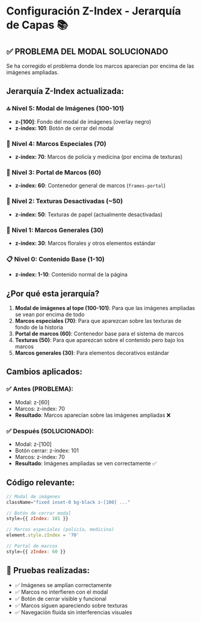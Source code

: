 # Configuración Z-Index - Jerarquía de Capas 📚

## ✅ **PROBLEMA DEL MODAL SOLUCIONADO**

Se ha corregido el problema donde los marcos aparecían por encima de las imágenes ampliadas.

## Jerarquía Z-Index actualizada:

### **🔝 Nivel 5: Modal de Imágenes (100-101)**
- **z-[100]**: Fondo del modal de imágenes (overlay negro)
- **z-index: 101**: Botón de cerrar del modal

### **📸 Nivel 4: Marcos Especiales (70)**
- **z-index: 70**: Marcos de policía y medicina (por encima de texturas)

### **🌸 Nivel 3: Portal de Marcos (60)**
- **z-index: 60**: Contenedor general de marcos (`frames-portal`)

### **📄 Nivel 2: Texturas Desactivadas (~50)**
- **z-index: 50**: Texturas de papel (actualmente desactivadas)

### **🌺 Nivel 1: Marcos Generales (30)**
- **z-index: 30**: Marcos florales y otros elementos estándar

### **📋 Nivel 0: Contenido Base (1-10)**
- **z-index: 1-10**: Contenido normal de la página

## ¿Por qué esta jerarquía?

1. **Modal de imágenes al tope (100-101)**: Para que las imágenes ampliadas se vean por encima de todo
2. **Marcos especiales (70)**: Para que aparezcan sobre las texturas de fondo de la historia
3. **Portal de marcos (60)**: Contenedor base para el sistema de marcos
4. **Texturas (50)**: Para que aparezcan sobre el contenido pero bajo los marcos
5. **Marcos generales (30)**: Para elementos decorativos estándar

## Cambios aplicados:

### ✅ **Antes (PROBLEMA):**
- Modal: z-[60] 
- Marcos: z-index: 70
- **Resultado**: Marcos aparecían sobre las imágenes ampliadas ❌

### ✅ **Después (SOLUCIONADO):**
- Modal: z-[100]
- Botón cerrar: z-index: 101  
- Marcos: z-index: 70
- **Resultado**: Imágenes ampliadas se ven correctamente ✅

## Código relevante:

```javascript
// Modal de imágenes
className="fixed inset-0 bg-black z-[100] ..."

// Botón de cerrar modal  
style={{ zIndex: 101 }}

// Marcos especiales (policía, medicina)
element.style.zIndex = '70'

// Portal de marcos
style={{ zIndex: 60 }}
```

## 🧪 Pruebas realizadas:

- ✅ Imágenes se amplían correctamente
- ✅ Marcos no interfieren con el modal
- ✅ Botón de cerrar visible y funcional
- ✅ Marcos siguen apareciendo sobre texturas
- ✅ Navegación fluida sin interferencias visuales 